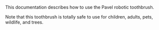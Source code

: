 This documentation describes how to use the Pavel robotic toothbrush.  

Note that this toothbrush is totally safe to use for children, adults, pets, wildlife, and trees.
